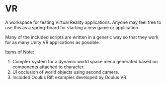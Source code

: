 # VR
A workspace for testing Virtual Reality applications. Anyone may feel free to use this as a spring-board for starting a new game or application. 

Many of the included scripts are written in a generic way so that they work for as many Unity VR applications as possible.

Items of Note: 
1. Complex system for a dynamic world space menu generated based on components attached to character.
2. UI occlusion of world objects using second camera.
3. Included Oculus Rift examples developed by Oculus VR. 
